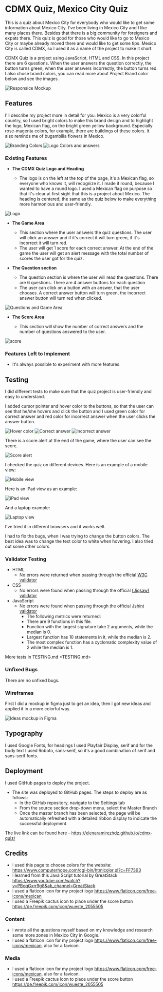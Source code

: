 # CDMX Quiz, Mexico City Quiz

This is a quiz about Mexico City for everybody who would like to get some information about Mexico City. I've been living in Mexico City and I like many places there. Besides that there is a big community for foreigners and expats there. This quiz is good for those who would like to go to Mexico City or maybe already moved there and would like to get some tips. Mexico City is called CDMX, so I used it as a name of the project to make it short. 

CDMX Quiz is a project using JavaScript, HTML and CSS. In this project there are 6 questions. When the user answers the question correctly, the button turns green, when the user answers incorrectly, the button turns red. I also chose brand colors, you can read more about Project Brand color below and see the images. 

![Responsice Mockup](media/responsive-devices.png)

## Features

I'll describe my project more in detail for you. Mexico is a very colorful country, so I used bright colors to make this brand design and to highlight the logo, Mexican flag, on the bright green yellow background. Especially rose-magenta colors, for example, there are buildings of these colors. It also reminds me of bugambilia flowers in Mexico.

![Branding Colors](media/website-colors.png)
![Logo Colors and answers](media/mex-flag-answers.png)

### Existing Features

- __The CDMX Quiz Logo and Heading__

  - The logo is on the left at the top of the page, it's a Mexican flag, so everyone who knows it, will recognize it. I made it round, because I wanted to have a round logo. I used a Mexican flag on purpose so that it's clear at first sight that this is a project about Mexico. The heading is centered, the same as the quiz below to make everything more harmonious and user-friendly. 

![Logo](media/flag-readme.jpg)

- __The Game Area__

  - This section where the user answers the quiz questions. The user will click an answer and if it's correct it will turn green, if it's incorrect it will turn red.
  - The user will get 1 score for each correct answer. At the end of the game the user will get an alert message with the total number of scores the user got for the quiz. 


- __The Question section__

  - The question section is where the user will read the questions. There are 6 questions. There are 4 answer buttons for each question 
  - The user can click on a button with an answer, that the user chooses. A correct answer button will turn green, the incorrect answer button will turn red when clicked. 

![Questions and Game Area](media/game-area.png)

- __The Score Area__

  - This section will show the number of correct answers and the number of questions answered to the user.

![score](media/score-area.png)

### Features Left to Implement

- It's always possible to experiment with more features. 

## Testing

I did different tests to make sure that the quiz project is user-friendly and easy to understand.

I added cursor pointer and hover color to the buttons, so that the user can see that he/she hovers and click the button and I used green color for correct answer and red color for incorrect answer when the user clicks the answer button. 

![Hover color](media/hover-color.png)
![Correct answer](media/correct-answer.png)
![Incorrect answer](media/incorrect-answer.png)

There is a score alert at the end of the game, where the user can see the score.

![Score alert](media/score-alert.png)

I checked the quiz on different devices. Here is an example of a mobile view:

![Mobile view](media/mobile-view.png)

Here is an iPad view as an example:

![iPad view](media/ipad-view.png)

And a laptop example:

![Laptop view](media/laptop-view.png)

I've tried it in different browsers and it works well. 

I had to fix the bugs, when I was trying to change the button colors. The best idea was to change the text color to white when hovering. I also tried out some other colors. 

### Validator Testing

- HTML
  - No errors were returned when passing through the official [W3C validator](https://validator.w3.org/#validate_by_input)
- CSS
  - No errors were found when passing through the official [(Jigsaw) validator](https://jigsaw.w3.org/css-validator/)
- JavaScript
  - No errors were found when passing through the official [Jshint validator](https://jshint.com/)
    - The following metrics were returned:
    - There are 9 functions in this file.
    - Function with the largest signature take 2 arguments, while the median is 0.
    - Largest function has 10 statements in it, while the median is 2.
    - The most complex function has a cyclomatic complexity value of 2 while the median is 1.

More tests in TESTING.md <TESTING.md>

### Unfixed Bugs

There are no unfixed bugs.

### Wireframes

First I did a mockup in figma just to get an idea, then I got new ideas and applied it in a more colorful way.

![Ideas mockup in Figma](media/wireframe-ideas.png)

## Typography

I used Google Fonts, for headings I used Playfair Display, serif and for the body text I used Roboto, sans-serif, so it's a good combination of serif and sans-serif fonts. 

## Deployment

I used GitHub pages to deploy the project.

- The site was deployed to GitHub pages. The steps to deploy are as follows:
  - In the GitHub repository, navigate to the Settings tab
  - From the source section drop-down menu, select the Master Branch
  - Once the master branch has been selected, the page will be automatically refreshed with a detailed ribbon display to indicate the successful deployment.

The live link can be found here - <https://elenaramirezhdz.github.io/cdmx-quiz/>

## Credits

- I used this page to choose colors for the website: <https://www.computerhope.com/cgi-bin/htmlcolor.pl?c=FF7393>
- I learned from this Java Script tutorial by GreatStack <https://www.youtube.com/watch?v=PBcqGxrr9g8&ab_channel=GreatStack>
- I used a flaticon icon for my project logo <https://www.flaticon.com/free-icons/mexican>
- I used a Freepik cactus icon to place under the score button <https://de.freepik.com/icon/wueste_2055505>

### Content

- I wrote all the questions myself based on my knowledge and research some more zones in Mexico City in Google.
- I used a flaticon icon for my project logo <https://www.flaticon.com/free-icons/mexican>, also for a favicon.


### Media

- I used a flaticon icon for my project logo <https://www.flaticon.com/free-icons/mexican>, also for a favicon.
- I used a Freepik cactus icon to place under the score button <https://de.freepik.com/icon/wueste_2055505>
  